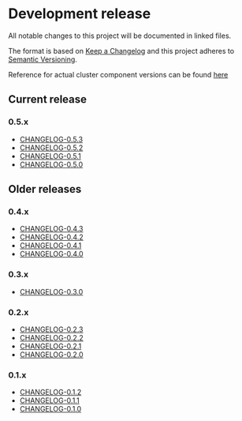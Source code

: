 # Development release

All notable changes to this project will be documented in linked files.

The format is based on [Keep a Changelog](http://keepachangelog.com/en/1.0.0/)
and this project adheres to [Semantic Versioning](http://semver.org/spec/v2.0.0.html).

Reference for actual cluster component versions can be found [here](docs/home/COMPONENTS.md)

## Current release

### 0.5.x

- [CHANGELOG-0.5.3](./CHANGELOG-0.5.md#051-2020-03-09)
- [CHANGELOG-0.5.2](./CHANGELOG-0.5.md#051-2020-02-17)
- [CHANGELOG-0.5.1](./CHANGELOG-0.5.md#051-2020-01-23)
- [CHANGELOG-0.5.0](./CHANGELOG-0.5.md#050-2020-01-17)

## Older releases

### 0.4.x

- [CHANGELOG-0.4.3](./CHANGELOG-0.4.md#043-2020-03-16)
- [CHANGELOG-0.4.2](./CHANGELOG-0.4.md#042-2019-11-20)
- [CHANGELOG-0.4.1](./CHANGELOG-0.4.md#041-2019-10-17)
- [CHANGELOG-0.4.0](./CHANGELOG-0.4.md#040-2019-10-11)

### 0.3.x

- [CHANGELOG-0.3.0](./CHANGELOG-0.3.md#030-2019-07-31)

### 0.2.x

- [CHANGELOG-0.2.3](./CHANGELOG-0.2.md#023-2019-05-20)
- [CHANGELOG-0.2.2](./CHANGELOG-0.2.md#022-2019-03-29)
- [CHANGELOG-0.2.1](./CHANGELOG-0.2.md#021-2019-03-07)
- [CHANGELOG-0.2.0](./CHANGELOG-0.2.md#020-2019-02-19)

### 0.1.x

- [CHANGELOG-0.1.2](./CHANGELOG-0.1.md#012-2018-12-05)
- [CHANGELOG-0.1.1](./CHANGELOG-0.1.md#011-2018-11-21)
- [CHANGELOG-0.1.0](./CHANGELOG-0.1.md#010-2018-10-19)
